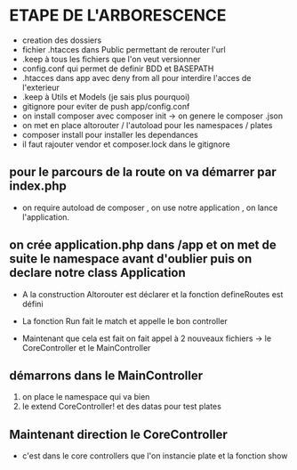 # ETAPE DE L'ARBORESCENCE


+ creation des dossiers
+ fichier .htacces dans Public permettant de rerouter l'url
+ .keep à tous les fichiers que l'on veut versionner
+ config.conf qui permet de definir BDD et BASEPATH
+ .htacces dans app avec deny from all pour interdire l'acces de l'exterieur
+ .keep à Utils et Models (je sais plus pourquoi)
+ gitignore pour eviter de push app/config.conf
+ on install composer avec composer init -> on genere le composer .json
+ on met en place altorouter / l'autoload pour les namespaces / plates
+ composer install pour installer les dependances
+ il faut rajouter vendor et composer.lock dans le gitignore




## pour le parcours de la route on va démarrer par index.php
+ on require autoload de composer , on use notre application , on lance l'application.


## on crée application.php dans /app et on met de suite le namespace avant d'oublier puis on declare notre class Application
+ A la construction Altorouter est déclarer et la fonction defineRoutes est défini
+ La fonction Run fait le match et appelle le bon controller

+ Maintenant que cela est fait on fait appel à 2 nouveaux fichiers -> le CoreController et le MainController


## démarrons dans le MainController
1. on place le namespace qui va bien
2. le extend CoreController! et des datas pour test plates



## Maintenant direction le CoreController
+ c'est dans le core controllers que l'on instancie plate et la fonction show
